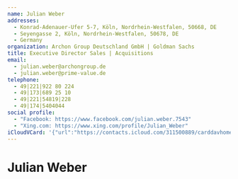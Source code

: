 ```yaml
---
name: Julian Weber
addresses:
  - Konrad-Adenauer-Ufer 5-7, Köln, Nordrhein-Westfalen, 50668, DE
  - Seyengasse 2, Köln, Nordrhein-Westfalen, 50678, DE
  - Germany
organization: Archon Group Deutschland GmbH | Goldman Sachs
title: Executive Director Sales | Acquisitions
email:
  - julian.weber@archongroup.de
  - julian.weber@prime-value.de
telephone:
  - 49|221|922 80 224
  - 49|173|689 25 10
  - 49|221|54819|228
  - 49|174|5404044
social profile:
  - "Facebook: https://www.facebook.com/julian.weber.7543"
  - "Xing.com: https://www.xing.com/profile/Julian_Weber"
iCloudVCard: '{"url":"https://contacts.icloud.com/311500889/carddavhome/card/MWYwODQyMTItNjg3Ni00NzE5LWE4NzktODVkNjAzZjVhZjg2.vcf","etag":"\"kmfhc08l\"","data":"BEGIN:VCARD\r\nVERSION:3.0\r\nFN:\r\nN:Weber;Julian;;;\r\nUID:1f084212-6876-4719-a879-85d603f5af86\r\nADR:;;Konrad-Adenauer-Ufer 5-7;Köln;Nordrhein-Westfalen;50668;DE;\r\nADR:;;Seyengasse 2;Köln;Nordrhein-Westfalen;50678;DE;\r\nADR:;;;;;;Germany;\r\nitem1.X-ABLABEL:Work\r\nitem2.X-ABLABEL:Work\r\nitem3.X-ABLABEL:Work\r\nitem4.X-ABLABEL:Work\r\nitem5.X-ABLABEL:Work\r\nitem6.X-ABLABEL:Work\r\nitem7.X-ABLABEL:Work\r\nitem8.X-ABLABEL:Work\r\nPRODID:-//Apple Inc.//iOS 10.2.1//EN\r\nREV:2025-04-03T22:14:59Z\r\nORG:Archon Group Deutschland GmbH | Goldman Sachs;\r\nTITLE:Executive Director Sales | Acquisitions\r\nEMAIL:julian.weber@archongroup.de\r\nEMAIL:julian.weber@prime-value.de\r\nTEL:49|221|922 80 224\r\nTEL:49|173|689 25 10\r\nTEL:49|221|54819|228\r\nTEL:49|174|5404044\r\n;VALUE=uri:https://gateway.icloud.com/contacts/311500889/ck/card/8a52a6596b\r\n 37961e6c5ac0300e2fb2cb\r\nX-SOCIALPROFILE;type=facebook;x-user=julian.weber.7543;x-displayname=Julian\r\n Weber:https://www.facebook.com/julian.weber.7543\r\nX-SOCIALPROFILE;type=xing.com;x-user=Julian_Weber:https://www.xing.com/prof\r\n ile/Julian_Weber\r\nEND:VCARD"}'
---
```

# Julian Weber